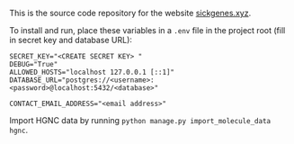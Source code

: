 This is the source code repository for the website [sickgenes.xyz](https://sickgenes.xyz).

To install and run, place these variables in a `.env` file in the project root (fill in secret key and database URL):

```
SECRET_KEY="<CREATE SECRET KEY> "
DEBUG="True"
ALLOWED_HOSTS="localhost 127.0.0.1 [::1]"
DATABASE_URL="postgres://<username>:<password>@localhost:5432/<database>"

CONTACT_EMAIL_ADDRESS="<email address>"
```

Import HGNC data by running `python manage.py import_molecule_data hgnc`.